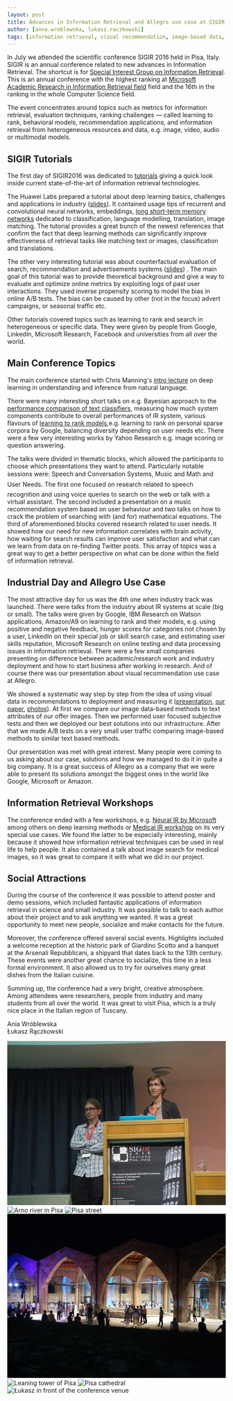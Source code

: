 ```yaml
---
layout: post
title: Advances in Information Retrieval and Allegro use case at SIGIR 2016
author: [anna.wroblewska, lukasz.raczkowski]
tags: [information retrieval, visual recommendation, image-based data, metrics, conference]
---
```


In July we attended the scientific conference SIGIR 2016 held in Pisa, Italy. SIGIR is an annual conference
related to new advances in Information Retrieval. The shortcut is for
[Special Interest Group on Information Retrieval](http://sigir.org/sigir2016/).
This is an annual conference with the highest ranking at
[Microsoft Academic Research in Information Retrieval field](http://academic.research.microsoft.com/RankList?entitytype=3&topDomainID=2&subDomainID=8&last=0&start=1&end=100)
field and the 16th in the ranking in the whole Computer Science field.

The event concentrates around topics such as metrics for information retrieval, evaluation techniques,
ranking challenges — called learning to rank, behavioral models, recommendation applications,
and information retrieval from heterogeneous resources and data, e.g. image, video, audio
or multimodal models.

## SIGIR Tutorials

The first day of SIGIR2016 was dedicated to [tutorials](http://sigir.org/sigir2016/tutorials/)
giving a quick look inside current state-of-the-art of information retrieval technologies.

The Huawei Labs prepared a tutorial about deep learning basics, challenges and applications in industry
 ([slides](http://www.hangli-hl.com/uploads/3/4/4/6/34465961/deep_learning_for_information_retrieval.pdf)).
It contained usage tips of recurrent and convolutional neural networks, embeddings,
[long short-term memory networks](https://en.wikipedia.org/wiki/Long_short-term_memory) dedicated to classification, language modelling, translation,
image matching. The tutorial provides a great bunch of the newest references that confirm the fact that deep learning
methods can significantly improve effectiveness of retrieval tasks like matching text or images,
classification and translations.

The other very interesting tutorial was about counterfactual evaluation of search, recommendation
and advertisements systems ([slides](http://www.cs.cornell.edu/~adith/CfactSIGIR2016/)) . The main goal of this tutorial
was to provide theoretical background and give a way to evaluate and optimize online metrics by exploiting logs
of past user interactions. They used inverse propensity scoring to model the bias in online A/B tests.
The bias can be caused by other (not in the focus) advert campaigns, or seasonal traffic etc.

Other tutorials covered topics such as learning to rank and search in heterogeneous or specific data.
They were given by people from Google, LinkedIn, Microsoft Research, Facebook and universities
from all over the world.

## Main Conference Topics

The main conference started with Chris Manning's
[intro lecture](http://nlp.stanford.edu/~manning/talks/SIGIR2016-Deep-Learning-NLI.pdf "SIGIR 2016 intro lecture")
on deep learning in understanding and inference from natural language.

There were many interesting short talks on e.g. Bayesian approach to the
[performance comparison of text classifiers](http://gridofpoints.dei.unipd.it/),  measuring how much system
components contribute to overall performances of IR system, various flavours of
[learning to rank models](https://sourceforge.net/p/lemur/wiki/RankLib/),e.g. learning to rank
on personal sparse corpora by Google, balancing diversity depending on user needs etc. There were a few very
interesting works by Yahoo Research e.g. image scoring or question answering.

The talks were divided in thematic blocks, which allowed the participants to choose which
presentations they want to attend. Particularly notable sessions were: Speech and Conversation Systems, Music and Math and User Needs. The first one focused on research related to speech recognition and using voice queries
to search on the web or talk with a virtual assistant. The second included a presentation on a music recommendation system
based on user behaviour and two talks on how to crack the problem of searching with (and for) mathematical equations.
The third of aforementioned blocks covered research related to user needs. It showed how our need for new information
correlates with brain activity, how waiting for search results can improve user satisfaction and what can we learn from data on
re-finding Twitter posts. This array of topics was a great way to get a better perspective on what can be done
within the field of information retrieval.

## Industrial Day and Allegro Use Case

The most attractive day for us was the 4th one when industry track was launched. There were  talks from the industry
 about IR systems at scale (big or small). The talks were given by Google, IBM Research on Watson applications,
Amazon/A9 on learning to rank and their models, e.g. using positive and negative feedback, hunger scores for
categories not chosen by a user, LinkedIn on their special job or skill search case, and estimating user skills
reputation, Microsoft Research on online testing and data processing issues in information retrieval. There were a
few small companies presenting on difference between academic/research work and industry deployment and how to start
business after working in research. And of course there was our presentation about visual recommendation use case at
Allegro.

We showed a systematic way step by step from the idea of using visual data in recommendations to deployment and
measuring it
([presentation](http://staff.ii.pw.edu.pl/~awroblew/Publikacje/seminaria/Wroblewska_Raczkowski_SIGIR2016.pdf),
[our paper]( http://dl.acm.org/citation.cfm?id=2926722&CFID=560372954&CFTOKEN=77451234),
[photos](https://m.flickr.com/#/photos/124835839@N03/28169044890/ )). At first we compare our image data-based
methods to text attributes of our offer images. Then we performed user focused subjective tests and then we deployed
our best solutions into our infrastructure.  After that we made A/B tests on a very small user traffic comparing
image-based methods to similar text based methods.

Our presentation was met with great interest. Many people were coming to us asking about our case, solutions and how
we managed to do it in quite a big company. It is a great success of Allegro as a company that we were able to
present its solutions amongst the biggest ones in the world like Google, Microsoft or Amazon.

## Information Retrieval Workshops

The conference ended with a few workshops, e.g.
[Neural IR by Microsoft](https://www.microsoft.com/en-us/research/event/neuir2016/) among others on deep learning
methods or [Medical IR workshop](http://medir2016.imag.fr/programme.html) on its very special use cases.
We found the latter to be especially interesting, mainly because it showed how information retrieval techniques can
be used in real life to help people. It also contained a talk about image search for medical images, so it was great
to compare it with what we did in our project.

## Social Attractions

During the course of the conference it was possible to attend poster and demo sessions, which included fantastic
applications of information retrieval in science and small industry. It was possible to talk to each author about
their project and to ask anything we wanted. It was a great opportunity to meet new people, socialize and make
contacts for the future.

Moreover, the conference offered several social events. Highlights included a welcome reception at the historic park
 of Giardino Scotto and a banquet at the Arsenali Repubblicani, a shipyard that dates back to the 13th century.
These events were another great chance to socialize, this time in a less formal environment. It also allowed us to
try for ourselves many great dishes from the Italian cuisine.

Summing up, the conference had a very bright, creative atmosphere. Among attendees were researchers, people from
industry and many students from all over the world. It was great to visit Pisa, which is a truly nice place in the
Italian region of Tuscany.

Ania Wróblewska<br>
Łukasz Rączkowski

![SIGIR2016 talk photo](/img/articles/2016-10-17-advances-in-information-retrieval/27835837403_6158e920c2_k.jpg)
![Arno river in Pisa](/img/articles/2016-10-17-advances-in-information-retrieval/fgowGkN.jpg)
![Pisa street](/img/articles/2016-10-17-advances-in-information-retrieval/Lcw2e1E.jpg)
![SIGIR2016 banquet](/img/articles/2016-10-17-advances-in-information-retrieval/FcYrOIq.jpg)
![Leaning tower of Pisa](/img/articles/2016-10-17-advances-in-information-retrieval/HpUnVLI.jpg)
![Pisa cathedral](/img/articles/2016-10-17-advances-in-information-retrieval/HaDnNcT.jpg)
![Łukasz in front of the conference venue](/img/articles/2016-10-17-advances-in-information-retrieval/Dw56VLs.jpg)
